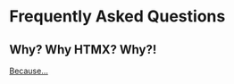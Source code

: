 # Frequently Asked Questions

## Why? Why HTMX? Why?!

[Because...](https://i.giphy.com/media/v1.Y2lkPTc5MGI3NjExM21yeDBzZ2ltcWNlZm05bjc2djF2bHo2cWVpOXcxNmQyZDJiZDhiZyZlcD12MV9pbnRlcm5hbF9naWZfYnlfaWQmY3Q9Zw/qkJJRL9Sz1R04/giphy.gif)
